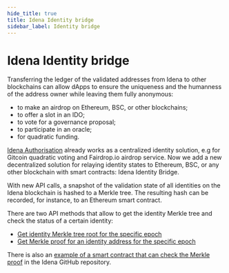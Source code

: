 ```yaml
---
hide_title: true
title: Idena Identity bridge
sidebar_label: Identity bridge
---
```


# Idena Identity bridge

Transferring the ledger of the validated addresses from Idena to other blockchains can allow dApps to ensure the uniqueness and the humanness of the address owner while leaving them fully anonymous:

- to make an airdrop on Ethereum, BSC, or other blockchains;
- to offer a slot in an IDO;
- to vote for a governance proposal;
- to participate in an oracle;
- for quadratic funding.

[Idena Authorisation](https://docs.idena.io/docs/developer/desktop/sign-in) already works as a centralized identity solution, e.g for Gitcoin quadratic voting and Fairdrop.io airdrop service. Now we add a new decentralized solution for relaying identity states to Ethereum, BSC, or any other blockchain with smart contracts: Idena Identity Bridge.

With new API calls, a snapshot of the validation state of all identities on the Idena blockchain is hashed to a Merkle tree. The resulting hash can be recorded, for instance, to an Ethereum smart contract.

There are two API methods that allow to get the identity Merkle tree and check the status of a certain identity:

- [Get identity Merkle tree root for the specific epoch](http://api.idena.io/api/swagger/index.html#/Epochs/Epoch)
- [Get Merkle proof for an identity address for the specific epoch](http://api.idena.io/api/swagger/index.html#/Identity/EpochIdentityDataWithProof)

There is also an [example of a smart contract that can check the Merkle proof](https://github.com/idena-network/idena-examples/tree/master/solidity-voting) in the Idena GitHub repository.
